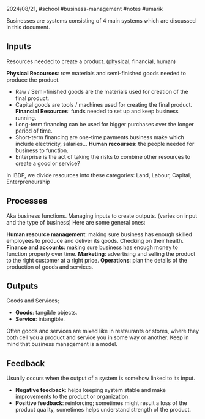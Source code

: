 2024/08/21, #school #business-management #notes #umarik 

Businesses are systems consisting of 4 main systems which are discussed in this document.
## Inputs
Resources needed to create a product. (physical, financial, human)

**Physical Recourses**: row materials and semi-finished goods needed to produce the product.
- Raw / Semi-finished goods are the materials used for creation of the final product.
- Capital goods are tools / machines used for creating the final product.
**Financial Resources**: funds needed to set up and keep business running.
- Long-term financing can be used for bigger purchases over the longer period of time.
- Short-term financing are one-time payments business make which include electricity, salaries...
**Human recourses**: the people needed for business to function.
- Enterprise is the act of taking the risks to combine other resources to create a good or service?

In IBDP, we divide resources into these categories: Land, Labour, Capital, Enterpreneurship
## Processes 
Aka business functions. Managing inputs to create outputs. (varies on input and the type of business) Here are some general ones:

**Human resource management**: making sure business has enough skilled employees to produce and deliver its goods. Checking on their health.
**Finance and accounts**: making sure business has enough money to function properly over time.
**Marketing**: advertising and selling the product to the right customer at a right price. 
**Operations**: plan the details of the production of goods and services.
## Outputs
Goods and Services;
- **Goods**: tangible objects.
- **Service**: intangible.

Often goods and services are mixed like in restaurants or stores, where they both cell you a product and service you in some way or another. Keep in mind that business management is a model.
## Feedback
Usually occurs when the output of a system is somehow linked to its input.

- **Negative feedback**: helps keeping system stable and make improvements to the product or organization.
- **Positive feedback**: reinforcing; sometimes might result a loss of the product quality, sometimes helps understand strength of the product.